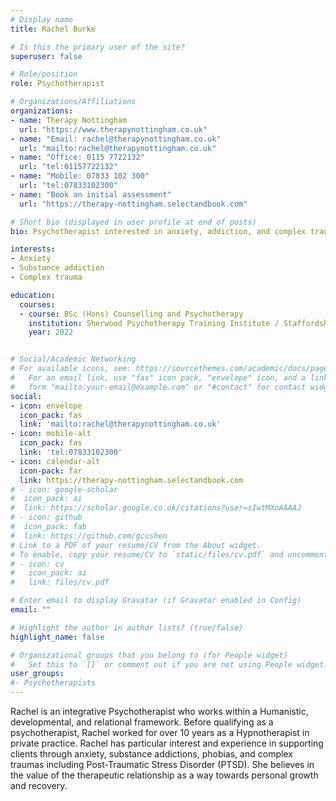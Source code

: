 ```yaml
---
# Display name
title: Rachel Burke

# Is this the primary user of the site?
superuser: false

# Role/position
role: Psychotherapist

# Organizations/Affiliations
organizations:
- name: Therapy Nottingham
  url: "https://www.therapynottingham.co.uk"
- name: "Email: rachel@therapynottingham.co.uk"
  url: "mailto:rachel@therapynottingham.co.uk"
- name: "Office: 0115 7722132"
  url: "tel:01157722132"
- name: "Mobile: 07833 102 300"
  url: "tel:07833102300"
- name: "Book an initial assessment"
  url: "https://therapy-nottingham.selectandbook.com"

# Short bio (displayed in user profile at end of posts)
bio: Psychotherapist interested in anxiety, addiction, and complex trauma.

interests:
- Anxiety
- Substance addiction
- Complex trauma

education:
  courses:
  - course: BSc (Hons) Counselling and Psychotherapy
    institution: Sherwood Psychotherapy Training Institute / Staffordshire University
    year: 2022


# Social/Academic Networking
# For available icons, see: https://sourcethemes.com/academic/docs/page-builder/#icons
#   For an email link, use "fas" icon pack, "envelope" icon, and a link in the
#   form "mailto:your-email@example.com" or "#contact" for contact widget.
social:
- icon: envelope
  icon_pack: fas
  link: 'mailto:rachel@therapynottingham.co.uk'
- icon: mobile-alt
  icon_pack: fas
  link: 'tel:07833102300'
- icon: calendar-alt
  icon-pack: far
  link: https://therapy-nottingham.selectandbook.com
# - icon: google-scholar
#  icon_pack: ai
#  link: https://scholar.google.co.uk/citations?user=sIwtMXoAAAAJ
# - icon: github
#  icon_pack: fab
#  link: https://github.com/gcushen
# Link to a PDF of your resume/CV from the About widget.
# To enable, copy your resume/CV to `static/files/cv.pdf` and uncomment the lines below.
# - icon: cv
#   icon_pack: ai
#   link: files/cv.pdf

# Enter email to display Gravatar (if Gravatar enabled in Config)
email: ""

# Highlight the author in author lists? (true/false)
highlight_name: false

# Organizational groups that you belong to (for People widget)
#   Set this to `[]` or comment out if you are not using People widget.
user_groups:
#- Psychotherapists
---
```

Rachel is an integrative Psychotherapist who works within a Humanistic, 
developmental, and relational framework.
Before qualifying as a psychotherapist, Rachel worked for over 10 years as a Hypnotherapist in private practice. Rachel has particular interest and experience in supporting clients through anxiety, substance addictions, phobias, and complex traumas including Post-Traumatic Stress Disorder (PTSD).  She believes in the value of the therapeutic relationship as a way towards personal growth and recovery.